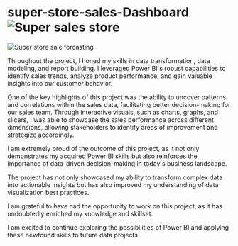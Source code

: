 # super-store-sales-Dashboard![Super sales store](https://github.com/ANKUSH-ASR/super-store-sales-Dashboard/assets/149473786/020784dd-e793-4f7c-8782-a4c640344042)
![Super store sale forcasting](https://github.com/ANKUSH-ASR/super-store-sales-Dashboard/assets/149473786/6bce23ad-da86-45da-81ce-65414efa6255)


Throughout the project, I honed my skills in data transformation, data modeling, and report building.
I leveraged Power BI's robust capabilities to identify sales trends, analyze product performance, and gain valuable insights into our customer behavior.

One of the key highlights of this project was the ability to uncover patterns and correlations within the sales data, facilitating better decision-making for our sales team.
Through interactive visuals, such as charts, graphs, and slicers, I was able to showcase the sales performance across different dimensions, allowing stakeholders to identify areas of improvement and strategize accordingly.

I am extremely proud of the outcome of this project, as it not only demonstrates my acquired Power BI skills but also reinforces the importance of data-driven decision-making in today's business landscape. 

The project has not only showcased my ability to transform complex data into actionable insights but has also improved my understanding of data visualization best practices.

I am grateful to have had the opportunity to work on this project, as it has undoubtedly enriched my knowledge and skillset.

I am excited to continue exploring the possibilities of Power BI and applying these newfound skills to future data projects.
